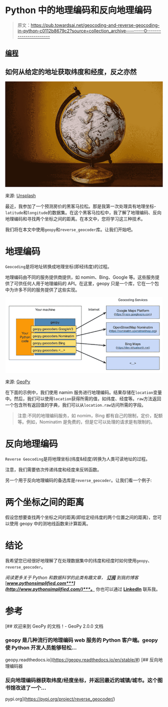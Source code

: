 # Python 中的地理编码和反向地理编码

> 原文：<https://pub.towardsai.net/geocoding-and-reverse-geocoding-in-python-c0112b8679c2?source=collection_archive---------0----------------------->

## [编程](https://towardsai.net/p/category/programming)

## 如何从给定的地址获取纬度和经度，反之亦然

![](img/c418cea4845380adc165348d905d436d.png)

来源: [Unsplash](https://unsplash.com/photos/xv7DTjnx2YQ)

最近，我参加了一个预测房价的黑客马拉松。那是我第一次处理具有地理坐标- `latitude`和`longitude`的数据集。在这个黑客马拉松中，我了解了地理编码、反向地理编码和寻找两个坐标之间的距离。在本文中，您将学习这三种技术。

我们将在本文中使用`geopy`和`reverse_geocoder`库。让我们开始吧。

# **地理编码**

`Geocoding`是将地址转换成地理坐标(即经纬度)的过程。

地理编码由不同的服务提供商提供，如 nomim、Bing、Google 等。这些服务提供了可供任何人用于地理编码的 API。在这里，geopy 只是一个库，它在一个包中为许多不同的服务提供了这些实现。

![](img/0d6f7304919a00a6f0e0199b4fad80c3.png)

来源: [GeoPy](https://geopy.readthedocs.io/en/stable/#geopy-is-not-a-service)

在下面的示例中，我们使用 namim 服务进行地理编码。结果存储在`location`变量中。然后，我们可以使用`location`获得所需的值，如纬度、经度等。`raw`方法返回一个包含所有返回值的字典，我们可以从`location.raw`访问所需的字段。

> 注意:不同的地理编码服务，如 nomim，Bing 都有自己的限制，定价，配额等。例如，Nominatim 是免费的，但是它可以处理的请求是有限制的。

# **反向地理编码**

`Reverse Geocoding`是将地理坐标(纬度&经度)转换为人类可读地址的过程。

注意，我们需要依次传递纬度和经度来反转函数。

另一个用于反向地理编码的备选库是`reverse_geocoder`。让我们看一个例子:

# 两个坐标之间的距离

假设您想要查找两个坐标之间的距离(即给定经纬度的两个位置之间的距离)，您可以使用 geopy 中的测地线函数来计算距离。

# 结论

我希望您已经很好地理解了在处理数据集中的纬度和经度时如何使用`geopy`、`reverse_geocoder`。

*阅读更多关于 Python 和数据科学的此类有趣文章，* [***订阅***](https://pythonsimplified.com/) *到我的博客*[***www.pythonsimplified.com***](http://www.pythonsimplified.com/)***。*** 你也可以通过 [**LinkedIn**](https://www.linkedin.com/in/chetanambi/) 联系我。

# 参考

 [## 欢迎来到 GeoPy 的文档！- GeoPy 2.0.0 文档

### geopy 是几种流行的地理编码 web 服务的 Python 客户端。geopy 使 Python 开发人员能够轻松…

geopy.readthedocs.io](https://geopy.readthedocs.io/en/stable/#) [](https://pypi.org/project/reverse_geocoder/) [## 反向地理编码器

### 反向地理编码器获取纬度/经度坐标，并返回最近的城镇/城市。这个图书馆改进了一个…

pypi.org](https://pypi.org/project/reverse_geocoder/)